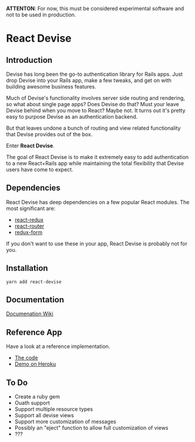**ATTENTON**: For now, this must be considered experimental software and not to be used in production.

# React Devise

## Introduction

Devise has long been the go-to authentication library for Rails apps. Just drop Devise into your Rails app, make a few tweaks, and get on with building awesome business features. 

Much of Devise's functionality involves server side routing and rendering, so what about single page apps? Does Devise do that? Must your leave Devise behind when you move to React? Maybe not. It turns out it's pretty easy to purpose Devise as an authentication backend. 

But that leaves undone a bunch of routing and view related functionality that Devise provides out of the box.

Enter **React Devise**.

The goal of React Devise is to make it extremely easy to add authentication to a new React+Rails app while maintaining the total flexibility that Devise users have come to expect.

## Dependencies

React Devise has deep dependencies on a few popular React modules. The most significant are:

* [react-redux](https://github.com/reactjs/react-redux)
* [react-router](https://github.com/ReactTraining/react-router)
* [redux-form](https://github.com/erikras/redux-form)

If you don't want to use these in your app, React Devise is probably not for you.

## Installation

```
yarn add react-devise
```

## Documentation

[Documenation Wiki](https://github.com/timscott/react-devise/wiki/Home)

## Reference App

Have a look at a reference implementation.

* [The code](https://github.com/timscott/react-devise-sample)
* [Demo on Heroku](http://react-devise-sample.herokuapp.com/)

## To Do

* Create a ruby gem
* Ouath support
* Support multiple resource types
* Support all devise views
* Support more customization of messages
* Possibly an "eject" function to allow full customization of views
* ???
